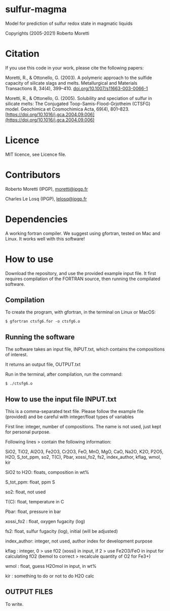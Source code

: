 # sulfur-magma

Model for prediction of sulfur redox state in magmatic liquids

Copyrights (2005-2021) Roberto Moretti

# Citation

If you use this code in your work, please cite the following papers:

Moretti, R., & Ottonello, G. (2003). A polymeric approach to the sulfide capacity of silicate slags and melts. Metallurgical and Materials Transactions B, 34(4), 399–410. [doi.org/10.1007/s11663-003-0066-1](https://doi.org/10.1007/s11663-003-0066-1)

Moretti, R., & Ottonello, G. (2005). Solubility and speciation of sulfur in silicate melts: The Conjugated Toop-Samis-Flood-Grjotheim (CTSFG) model. Geochimica et Cosmochimica Acta, 69(4), 801–823. [https://doi.org/10.1016/j.gca.2004.09.006](https://doi.org/10.1016/j.gca.2004.09.006)

# Licence

MIT licence, see Licence file.

# Contributors

Roberto Moretti (IPGP), moretti@ipgp.fr

Charles Le Losq (IPGP), lelosq@ipgp.fr

# Dependencies

A working fortran compiler. We suggest using gfortran, tested on Mac and Linux. It works well with this software!

# How to use

Download the repository, and use the provided example input file. It first requires compilation of the FORTRAN source, then running the compilated software.

## Compilation

To create the program, with gfortran, in the terminal on Linux or MacOS:

`$ gfortran ctsfg6.for -o ctsfg6.o`

## Running the software

The software takes an input file, INPUT.txt, which contains the compositions of interest.

It returns an output file, OUTPUT.txt

Run in the terminal, after compilation, run the command:

`$ ./ctsfg6.o`

## How to use the input file INPUT.txt

This is a comma-separated text file. Please follow the example file (provided) and be careful with integer/float types of variables

First line: integer, number of compositions. The name is not used, just kept for personal purpose.

Following lines > contain the following information:

SiO2, TiO2, Al2O3, Fe2O3, Cr2O3, FeO, MnO, MgO, CaO, Na2O, K2O, P2O5, H2O, S_tot_ppm, so2, T(C), Pbar, xossi_fo2, fs2, index_author, kflag, wmol, kir

SiO2 to H2O: floats, composition in wt%	  

S_tot_ppm: float, ppm S

so2: float, not used

T(C): float, temperature in C

Pbar: float, pressure in bar    

xossi_fo2 : float, oxygen fugacity (log)

fs2: float, sulfur fugacity (log), initial (will be adjusted)

index_author: integer, not used, author index for development purpose   

kflag : integer, 0 > use fO2 (xossi) in input, if 2 > use Fe2O3/FeO in input for calculating fO2 (bemol to correct > recalcule quantity of O2 for Fe3+)

wmol : float, guess H2Omol in input, in wt%

kir : something to do or not to do H2O calc

## OUTPUT FILES

To write.